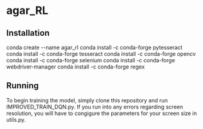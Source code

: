 # agar_RL

## Installation
conda create --name agar_rl
conda install -c conda-forge pytesseract
conda install -c conda-forge tesseract
conda install -c conda-forge opencv
conda install -c conda-forge selenium
conda install -c conda-forge webdriver-manager
conda install -c conda-forge regex

## Running
To begin training the model, simply clone this repository and run IMPROVED_TRAIN_DQN.py. If you run into any errors regarding screen resolution, you will have to congigure the parameters for your screen size in utils.py. 

